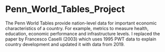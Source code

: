 # Penn_World_Tables_Project
The Penn World Tables provide nation-level data for important economic characteristics of a country. For example, metrics to measure health, education, economic performance and infrastructure levels. I replaced the paper by Francesco Caselli (2003) which uses 1995 PWT data to explain country development and updated it with data from 2019.
